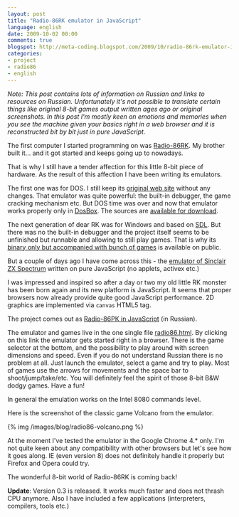 ```yaml
---
layout: post
title: "Radio-86RK emulator in JavaScript"
language: english
date: 2009-10-02 00:00
comments: true
blogspot: http://meta-coding.blogspot.com/2009/10/radio-86rk-emulator-in-javascript.html
categories: 
- project
- radio86
- english
---
```

*Note: This post contains lots of information on Russian and links to resources on Russian. Unfortunately it's not possible to translate certain things like original 8-bit games output written ages ago or original screenshots. In this post I'm mostly keen on emotions and memories when you see the machine given your basics right in a web browser and it is reconstructed bit by bit just in pure JavaScript.*

The first computer I started programming on was [Radio-86RK][]. My brother built it... and it got started and keeps going up to nowadays.

[Radio-86RK]: http://en.wikipedia.org/wiki/History_of_computer_hardware_in_Soviet_Bloc_countries#Radio-86RK

That is why I still have a tender affection for this little 8-bit piece of hardware. As the result of this affection I have been writing its emulators.

The first one was for DOS. I still keep its [original web site][Emulator for DOS] without any changes. That emulator was quite powerful: the built-in debugger, the game cracking mechanism etc. But DOS time was over and now that emulator works properly only in [DosBox][]. The sources are [available for download][Emulator for DOS sources].

[Emulator for DOS]: /projects/radio86/emulator/dos/
[DosBox]: http://www.dosbox.com/
[Emulator for DOS sources]: /projects/radio86/emulator/dos/download.html

The next generation of dear RK was for Windows and based on [SDL][]. But there was no the built-in debugger and the project itself seems to be unfinished but runnable and allowing to still play games. That is why its [binary only but accompanied with bunch of games][Emulator for Windows] is available on public.

[SDL]: http://www.libsdl.org/
[Emulator for Windows]: /projects/radio86/emulator/windows/radio86-0.0.1.zip

But a couple of days ago I have come across this - the [emulator of Sinclair ZX Spectrum][jsspeccy] written on pure JavaScript (no applets, activex etc.)

[jsspeccy]: http://matt.west.co.tt/spectrum/jsspeccy/

I was impressed and inspired so after a day or two my old little RK monster has been born again and its new platform is JavaScript. It seems that proper browsers now already provide quite good JavaScript performance. 2D graphics are implemented via `canvas` HTML5 tag.

The project comes out as [Radio-86РК in JavaScript][] (in Russian).

[Radio-86РК in JavaScript]: http://code.google.com/p/radio86/

The emulator and games live in the one single file [radio86.html][]. By clicking on this link the emulator gets started right in a browser. There is the game selector at the bottom, and the possibility to play around with screen dimensions and speed.
Even if you do not understand Russian there is no problem at all. Just launch the emulator, select a game and try to play. Most of games use the arrows for movements and the space bar to shoot/jump/take/etc. You will definitely feel the spirit of those 8-bit B&W dodgy games. Have a fun!

[radio86.html]: http://radio86.googlecode.com/hg/online/radio86.html

In general the emulation works on the Intel 8080 commands level.

Here is the screenshot of the classic game Volcano from the emulator.

{% img /images/blog/radio86-volcano.png %}

At the moment I've tested the emulator in the Google Chrome 4.* only. I'm not quite keen about any compatibility with other browsers but let's see how it goes along. IE (even version 8) does not definitely handle it properly but Firefox and Opera could try.

The wonderful 8-bit world of Radio-86RK is coming back!

**Update**: Version 0.3 is released. It works much faster and does not thrash CPU anymore. Also I have included a few applications (interpreters, compilers, tools etc.)
